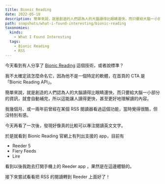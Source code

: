 ```yaml
---
title: Bionic Reading
date: 2022-05-18
description: 簡單來說，就是創造的人們認為人的大腦讀得比眼睛還快，而只要給大腦一小部分的資訊，就會自動補完，所以這能讓人獨得更快，甚至更好地理解讀的內容。
path: snapshots/what-i-found-interesting/bionic-reading
taxonomies:
  kinds: 
    - What I Found Interesting
  tags: 
    - Bionic Reading
    - RSS
---
```


今天看到有人分享了 [Bionic Reading](https://bionic-reading.com/) 這個技術，或者說標準？

我不太確定該怎麼命名它，因為他不是一個特定的軟體，在首頁的 CTA 是「Bionic Reading API」。



簡單來說，就是創造的人們認為人的大腦讀得比眼睛還快，而只要給大腦一小部分的資訊，就會自動補完，所以這能讓人讀得更快，甚至更好地理解讀的內容。

我幾個月、或一兩年前曾經在某個 RSS 閱讀器看過這個功能，當時覺得很酷，但沒特別有感。

今天再看了一次後，發現好像真的比較可以專注閱讀英文文字。

於是就看到 Bionic Reading 官網上有列出支援的 app，目前有
- Reeder 5
- Fiery Feeds
- Lire

看到以後我跑去打開手機上的 Reeder app ，果然是在這邊體驗的。

接下來嘗試看看把 RSS 的閱讀轉到 Reeder 上面好了！